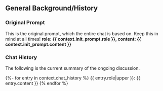 
## General Background/History
### Original Prompt
This is the original prompt, which the entire chat is based on. Keep this in mind at all times!
__role: {{ context.init_prompt.role }}, content: {{ context.init_prompt.content }}__

### Chat History
The following is the current summary of the ongoing discussion.

{%- for entry in context.chat_history %}
{{ entry.role|upper }}:
    {{ entry.content }}
{% endfor %}
